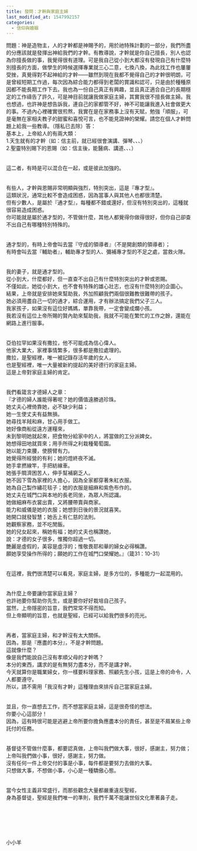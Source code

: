 ```yaml
---
title: 發問：才幹與家庭主婦
last_modified_at: 1547992157
categories:
  - 信仰與婚姻
---
```


問題：神是造物主，人的才幹都是神賜予的，用於祂特殊計劃的一部分，我們所盡的分應該就是發揮出神給我們的才幹。有教導說，才幹就是你自己擅長，別人也認為你擅長做的事，我覺得很有道理。可是我自己從小到大都沒有發現自己有什麼特別擅長的方面，做學生的時候選擇專業就三心二意，七換八換，為此找工作也屢屢受挫，真覺得對不起神給的才幹——雖然到現在我都不覺得自己的才幹很明朗，可是曾經短期工作過，每次因為綜合能力都得到老闆的賞識和認可，只是由於種種原因都不能長期工作下去。我也為一份自己真正有興趣，並且真正適合自己的長期穩定的工作禱告了許久，可是神目前就讓我做家庭主婦，其實我很不擅長做主婦。我也想過，也許神是想告訴我，連自己的家都管不好，神不可能讓我進入社會做更大的事。不過內心裡確實很煎熬，我實在是在家務事上沒有天賦，勉強「順服」，可是毫無在家相夫教子的甜蜜和喜悅可言，也不能見證神的榮耀。請您在個人才幹問題上給我一些教導。（隱私已去除）<!--more-->答：<br>基本上，上帝給人的有兩大類：<br>1.天生就有的才幹（如：信主前，就已經很會演講、彈琴、、、）<br>2.聖靈特別賜下的恩賜（如：信主後，能醫病、講道、、、）<br><br> <br>這二者，有時是可以混合在一起，或是彼此加強的。<br><br> <br>有些人，才幹與恩賜非常明顯與強烈，特別突出，這是『專才型』。<br>這類狀況，通常比較不會造成困惑，因為當事人與其他人也都很清楚。<br>但有少數人，是屬於『通才型』，每種都不錯或還好，但沒有特別突出的，這種就很容易造成困惑。<br>你可能就是屬於通才型的，不管做什麼，其他人都覺得你做得很好，但你自己卻查不出自己有哪種特別特殊的。<br><br> <br>通才型的，有時上帝會叫去當『守成的領導者』（不是開創類的領導者）；<br>有時會叫去當『輔助者』，輔助專才型的人、彌補專才型的不足之處，當救火隊。<br><br> <br>我的妻子，就是通才型的。<br>從小到大，什麼都好，但一直查不出自己有什麼特別突出的才幹或恩賜。<br>不僅如此，她從小到大，也不會有特殊的雄心壯志，也沒有什麼特別的企圖心。<br>結果，上帝就是安排她來幫助我，外加照顧我們兩個很難教很難帶的孩子。<br>她必須用盡自己一切的通才，綜合運用，才有辦法搞定我們父子三人。<br>我家孩子，如果沒有這位好媽媽，單靠我帶，一定會變成爛小孩。<br>我若沒有這位上帝所賜的賢內助來幫助我，我就不可能在繁忙的工作之餘，還能在網路上進行服事。<br><br> <br>亞伯拉罕如果沒有撒拉，他不可能成為信心偉人。<br>他家大業大，家裡事情繁多，很多都是撒拉處理的。<br>撒拉，是聖經裡，唯一被記錄存活年歲的女人，<br>也是聖經裡，唯一大量被新約提起的美好德行的家庭主婦。<br>這是上帝對家庭主婦的肯定。<br><br><br>我們看箴言才德婦人之章：<br>『才德的婦人誰能得著呢？她的價值遠勝過珍珠。<br>她丈夫心裡倚靠她，必不缺少利益；<br>她一生使丈夫有益無損。<br>她尋找羊羢和麻，甘心用手做工。<br>她好像商船從遠方運糧來，<br>未到黎明她就起來，把食物分給家中的人，將當做的工分派婢女。<br>她想得田地就買來；用手所得之利栽種葡萄園。<br>她以能力束腰，使膀臂有力。<br>她覺得所經營的有利；她的燈終夜不滅。<br>她手拿撚線竿，手把紡線車。<br>她張手賙濟困苦人，伸手幫補窮乏人。<br>她不因下雪為家裡的人擔心，因為全家都穿著朱紅衣服。<br>她為自己製作繡花毯子；她的衣服是細麻和紫色布作的。<br>她丈夫在城門口與本地的長老同坐，為眾人所認識。<br>她做細麻布衣裳出賣，又將腰帶賣與商家。<br>能力和威儀是她的衣服；她想到日後的景況就喜笑。<br>她開口就發智慧；她舌上有仁慈的法則。<br>她觀察家務，並不吃閒飯。<br>她的兒女起來，稱她有福；她的丈夫也稱讚她，<br>說：才德的女子很多，惟獨你超過一切。<br>艷麗是虛假的，美容是虛浮的；惟敬畏耶和華的婦女必得稱讚。<br>願她享受操作所得的；願她的工作在城門口榮耀她。』（箴31：10-31）<br><br><br>在這裡，我們很清楚可以看見，家庭主婦，是多方位的，多種能力一起混用的。<br><br> <br>為什麼上帝要讓你當家庭主婦？<br>也許祂要你幫助你先生，或是要你好好栽培自己孩子。<br>當然，上帝隱密的旨意，我們常常不得而知。<br>但上帝顯明的旨意，也就是聖經，已經可以給我們很多的亮光。<br><br> <br>再者，當家庭主婦，和才幹沒有太大關係。<br>因為，那是『應盡的本分』，不是才幹問題。<br>這就像什麼？<br>像是我們能說自己沒有孝順父母的才幹嗎？<br>本分的東西，講求的是有無努力盡本分，而不是講才幹。<br>今天就算你是職業婦女，你一樣要料理家務、照顧先生小孩，這是上帝的命令，人人都要遵守。<br>所以，請不需用「我沒有才幹」這種理由來排斥自己當家庭主婦。<br><br><br>並且，你一直想去工作，而不想當家庭主婦，這是很奇怪的想法。<br>你要小心這部分！<br>因為，這有時很可能是逃避上帝所要你擔負應盡本分的責任，甚至是不屑某些上帝託付的任務。<br><br><br>基督徒不管做什麼事，都要認真做，上帝叫我們做大事，很好，感謝主，努力做；<br>上帝叫我們做小事，很好，感謝主，努力做。<br>沒有任何一件上帝交付的事是小事，每件都是要努力去做的大事。<br>只想做大事，不想做小事，小心是一種驕傲心態。<br><br><br>當今女性主義非常盛行，而那些觀念大量都嚴重違反聖經，<br>身為基督徒，聖經是我們唯一的準則，我們千萬不能讓世俗文化牽著鼻子走。<br><br><br><br><br><br><br>小小羊<br><br><br><br><br><br><br><br><br>
